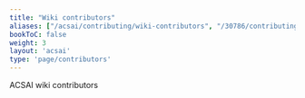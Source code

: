 ```yaml
---
title: "Wiki contributors"
aliases: ["/acsai/contributing/wiki-contributors", "/30786/contributing/contributors"]
bookToC: false
weight: 3
layout: 'acsai'
type: 'page/contributors'
---
```


ACSAI wiki contributors
